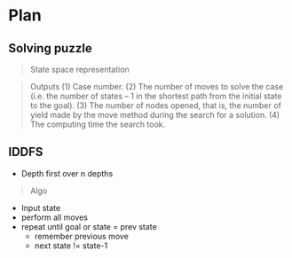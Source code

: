 # Plan
## Solving puzzle
> State space representation

> Outputs 
(1) Case number.
(2) The number of moves to solve the case (i.e. the number of states – 1 in the
shortest path from the initial state to the goal).
(3) The number of nodes opened, that is, the number of yield made by the move
method during the search for a solution.
(4) The computing time the search took.


## IDDFS
- Depth first over n depths


> Algo
- Input state
- perform all moves
- repeat until goal or state = prev state
    * remember previous move
    * next state != state-1

